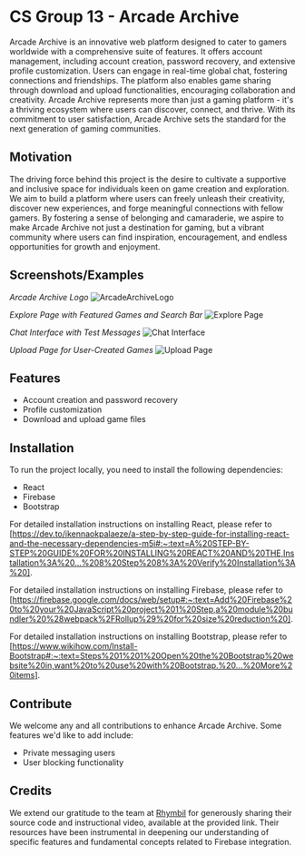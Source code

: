 # CS Group 13 - Arcade Archive 
Arcade Archive is an innovative web platform designed to cater to gamers worldwide with a comprehensive suite of features. It offers account management, including account creation, password recovery, and extensive profile customization. Users can engage in real-time global chat, fostering connections and friendships. The platform also enables game sharing through download and upload functionalities, encouraging collaboration and creativity.
Arcade Archive represents more than just a gaming platform - it's a thriving ecosystem where users can discover, connect, and thrive. With its commitment to user satisfaction, Arcade Archive sets the standard for the next generation of gaming communities.

## Motivation 
The driving force behind this project is the desire to cultivate a supportive and inclusive space for individuals keen on game creation and exploration. We aim to build a platform where users can freely unleash their creativity, discover new experiences, and forge meaningful connections with fellow gamers. By fostering a sense of belonging and camaraderie, we aspire to make Arcade Archive not just a destination for gaming, but a vibrant community where users can find inspiration, encouragement, and endless opportunities for growth and enjoyment.

## Screenshots/Examples
*Arcade Archive Logo*
![ArcadeArchiveLogo](https://github.com/WVU-CS230-2024-01-Group13/ArcadeArchive/assets/143005488/5053f8c3-5203-4055-a0d0-da329b47dbee)

*Explore Page with Featured Games and Search Bar*
![Explore Page](https://github.com/WVU-CS230-2024-01-Group13/ArcadeArchive/assets/143005488/3f72dc00-dd90-4a1b-a2c0-9362f9b05ba7)

*Chat Interface with Test Messages*
![Chat Interface](https://github.com/WVU-CS230-2024-01-Group13/ArcadeArchive/assets/143005488/87af9f53-02a0-494d-8c31-95c4b5d8bd84)

*Upload Page for User-Created Games*
![Upload Page](https://github.com/WVU-CS230-2024-01-Group13/ArcadeArchive/assets/143005488/d516bc97-0935-4374-bb89-5dcf926dc330)

## Features
- Account creation and password recovery
- Profile customization
- Download and upload game files

## Installation 
To run the project locally, you need to install the following dependencies:
- React
- Firebase
- Bootstrap

For detailed installation instructions on installing React, please refer to [https://dev.to/ikennaokpalaeze/a-step-by-step-guide-for-installing-react-and-the-necessary-dependencies-m5i#:~:text=A%20STEP-BY-STEP%20GUIDE%20FOR%20INSTALLING%20REACT%20AND%20THE,Installation%3A%20...%208%20Step%208%3A%20Verify%20Installation%3A%20].

For detailed installation instructions on installing Firebase, please refer to [https://firebase.google.com/docs/web/setup#:~:text=Add%20Firebase%20to%20your%20JavaScript%20project%201%20Step,a%20module%20bundler%20%28webpack%2FRollup%29%20for%20size%20reduction%20].

For detailed installation instructions on installing Bootstrap, please refer to [https://www.wikihow.com/Install-Bootstrap#:~:text=Steps%201%201%20Open%20the%20Bootstrap%20website%20in,want%20to%20use%20with%20Bootstrap.%20...%20More%20items].

## Contribute 
We welcome any and all contributions to enhance Arcade Archive. Some features we'd like to add include:
- Private messaging users
- User blocking functionality

## Credits
We extend our gratitude to the team at [Rhymbil](https://rhymbil.netlify.app/) for generously sharing their source code and instructional video, available at the provided link. Their resources have been instrumental in deepening our understanding of specific features and fundamental concepts related to Firebase integration.